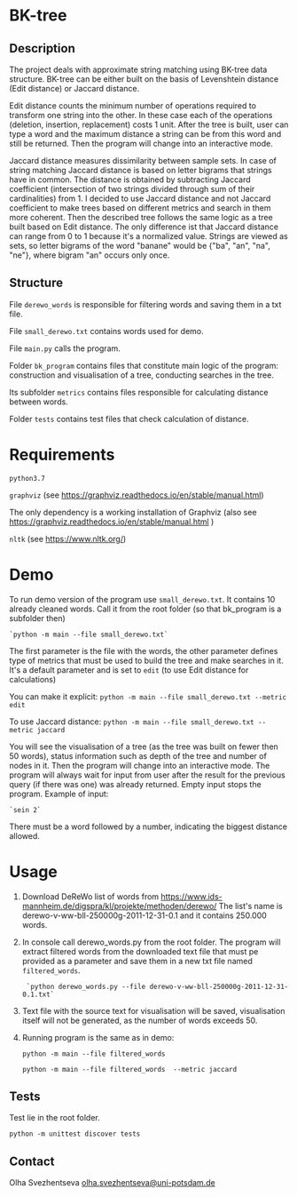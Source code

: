 
# BK-tree

## Description

The project deals with approximate string matching using BK-tree data structure. 
BK-tree can be either built on the basis of Levenshtein distance (Edit distance) or Jaccard distance.

Edit distance counts the minimum number of operations required to transform one string into the other. 
In these case each of the operations 
(deletion, insertion, replacement) costs 1 unit.
After the tree is built,
user can type a word and the maximum distance a string can be from this word 
and still be returned. 
 Then the program will change into an interactive mode.

 Jaccard distance measures dissimilarity between sample sets.
 In case of string matching Jaccard distance is based on letter bigrams that strings have in common.
The distance is obtained by subtracting Jaccard coefficient
 (intersection of two strings divided through sum of their cardinalities) from 1. I decided to use Jaccard distance and not Jaccard coefficient 
 to make trees based on different metrics and search in them more coherent.
 Then the described tree follows the same logic as a tree built based on Edit distance. 
 The only difference ist that Jaccard distance can range from 0 to 1 because 
 it's a normalized value.
Strings are viewed as sets, so letter bigrams of the word "banane" would be {"ba", "an", "na", "ne"}, 
where bigram "an" occurs only once. 


## Structure
File `derewo_words` is responsible for filtering words and saving them in a txt file.

 File `small_derewo.txt` contains words used for demo.
 
 File `main.py` calls the program.
 
 Folder `bk_program` contains files that constitute main logic of the program: 
 construction and visualisation of a tree, conducting  searches in the tree.

Its subfolder `metrics` contains files responsible for calculating distance between words.

Folder `tests` contains test files that check calculation of distance.


# Requirements
`python3.7`

`graphviz` (see https://graphviz.readthedocs.io/en/stable/manual.html)

The only dependency is a working installation of Graphviz (also see 
https://graphviz.readthedocs.io/en/stable/manual.html )

`nltk` (see https://www.nltk.org/)

  
# Demo
To run demo version of the program use  `small_derewo.txt`.
 It contains 10 already cleaned words. 
Call it from the root folder (so that bk_program is a subfolder then)
    
    `python -m main --file small_derewo.txt`

The first parameter is the file with the words, the other parameter defines type of metrics 
that must be used to build the tree and make searches in it. It's a default parameter and is set to
 `edit` (to use Edit distance for calculations)
 
 You can make it explicit: `python -m main --file small_derewo.txt --metric edit`

To use Jaccard distance:  `python -m main --file small_derewo.txt --metric jaccard`
 
 You will see the visualisation of a tree (as the tree was built on fewer then 50 words), 
 status information such as depth of the tree and number of nodes in it.
  Then the program will change into an interactive mode. 
The program will always wait for input from user
 after the result for the previous query  (if there was one) was already returned. 
 Empty input stops the program.
 Example of input:
 
 
    `sein 2`
 
There must be a word followed by a number, indicating the biggest distance allowed.

# Usage
1. Download DeReWo list of words from 
https://www.ids-mannheim.de/digspra/kl/projekte/methoden/derewo/
The list's name is derewo-v-ww-bll-250000g-2011-12-31-0.1  and it contains 250.000 words.

2. In console call derewo_words.py from the root folder.
The program will extract filtered words from the downloaded text file 
that must pe provided as a parameter and save them in a new txt file named  `filtered_words`.
 
        `python derewo_words.py --file derewo-v-ww-bll-250000g-2011-12-31-0.1.txt`

3. Text file with the source text for visualisation will be saved, 
visualisation itself will not be generated, as the number of words exceeds 50.
4. Running program is the same as in demo:

    `python -m main --file filtered_words`

    `python -m main --file filtered_words  --metric jaccard`


## Tests
Test lie in the root folder.

`python -m unittest discover tests`

## Contact
Olha Svezhentseva <olha.svezhentseva@uni-potsdam.de>

